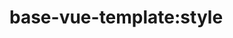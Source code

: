 <!--
 * @Author: maggot-code
 * @Date: 2021-01-04 18:06:13
 * @LastEditors: maggot-code
 * @LastEditTime: 2021-01-04 18:10:59
 * @Description: style README
-->
# base-vue-template:style